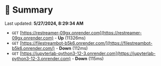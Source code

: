 # 📖 Summary
Last updated: **5/27/2024, 8:29:34 AM**

- `GET` [https://restreamer-09gx.onrender.com](https://restreamer-09gx.onrender.com) - **Up** (11326ms)
- `GET` [https://filestreambot-b5k6.onrender.com/](https://filestreambot-b5k6.onrender.com/) - **Down** (112ms)
- `GET` [https://jupyterlab-python3-12-3.onrender.com](https://jupyterlab-python3-12-3.onrender.com) - **Down** (115ms)
